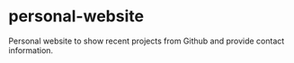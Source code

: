 # personal-website

Personal website to show recent projects from Github and provide contact information. 